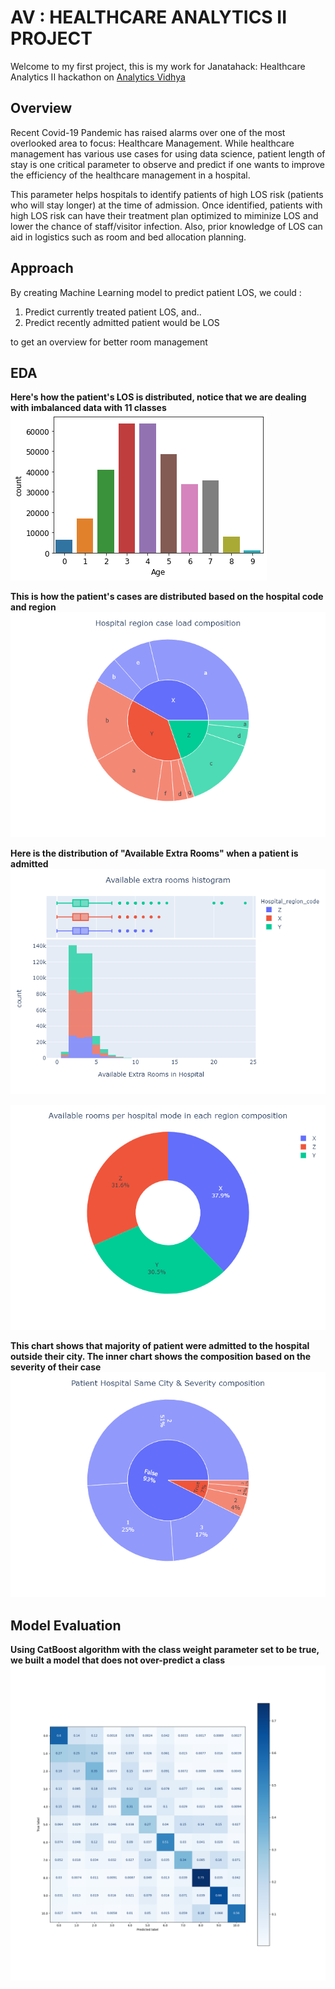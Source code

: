 # AV : HEALTHCARE ANALYTICS II PROJECT

Welcome to my first project, this is my work for Janatahack: Healthcare Analytics II hackathon on [Analytics Vidhya](https://datahack.analyticsvidhya.com/contest/janatahack-healthcare-analytics-ii/)

## Overview

Recent Covid-19 Pandemic has raised alarms over one of the most overlooked area to focus: Healthcare Management. While healthcare management has various use cases for using data science, patient length of stay is one critical parameter to observe and predict if one wants to improve the efficiency of the healthcare management in a hospital. 

This parameter helps hospitals to identify patients of high LOS risk (patients who will stay longer) at the time of admission. Once identified, patients with high LOS risk can have their treatment plan optimized to miminize LOS and lower the chance of staff/visitor infection. Also, prior knowledge of LOS can aid in logistics such as room and bed allocation planning.

## Approach

By creating Machine Learning model to predict patient LOS, we could :

1. Predict currently treated patient LOS, and..
2. Predict recently admitted patient would be LOS

to get an overview for better room management

## EDA

**Here's how the patient's LOS is distributed, notice that we are dealing with imbalanced data with 11 classes**<br>
![alt text](https://github.com/kimichiaveli/AV-Healthcare-Analytics-II-Project/blob/main/dis2.png?raw=true)<p>

**This is how the patient's cases are distributed based on the hospital code and region**<br>
![alt text](https://github.com/kimichiaveli/AV-Healthcare-Analytics-II-Project/blob/main/fig2.png?raw=true)<p>

**Here is the distribution of "Available Extra Rooms" when a patient is admitted**<br>
![alt text](https://github.com/kimichiaveli/AV-Healthcare-Analytics-II-Project/blob/main/fig3.png?raw=true)<p>
![alt text](https://github.com/kimichiaveli/AV-Healthcare-Analytics-II-Project/blob/main/fig4.png?raw=true)<p>
  
**This chart shows that majority of patient were admitted to the hospital outside their city. The inner chart shows the composition based on the severity of their case**<br>
![alt text](https://github.com/kimichiaveli/AV-Healthcare-Analytics-II-Project/blob/main/fig10.png?raw=true)<p>

 ## Model Evaluation
 
 **Using CatBoost algorithm with the class weight parameter set to be true, we built a model that does not over-predict a class**<br>
 ![alt text](https://github.com/kimichiaveli/AV-Healthcare-Analytics-II-Project/blob/main/cm.png?raw=true)<p>
